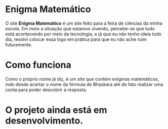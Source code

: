 # Enigma Matemático

O site <b>Enigma Matemático</b> é um site feito para a feira de ciências da minha escola. Em meio a situação que estamos vivendo, percebe-se que tudo está acontecendo por meio da tecnologia, e já que eu não tenho ideia todo dia, resolvi colocar essa logo em prática para que eu não ache ruim futuramente.

# Como funciona

Como o próprio nome já diz, é um site que contém enigmas matemáticos, indo desde acertar o nome da fórmula de Bhaskara até de fato realizar uma conta para poder descobrir a resposta.

<h1>O projeto ainda está em desenvolvimento.</h1>
